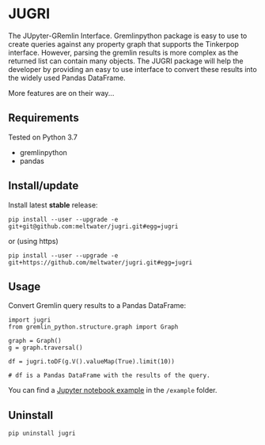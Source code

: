 # JUGRI
The JUpyter-GRemlin Interface. 
Gremlinpython package is easy to use to 
create queries against any property graph 
that supports the Tinkerpop interface.
However, parsing the gremlin results is more complex 
as the returned list can contain many objects.
The JUGRI package will help the developer by providing 
an easy to use interface to convert these results into 
the widely used Pandas DataFrame. 

More features are on their way...

## Requirements

Tested on Python 3.7
- gremlinpython
- pandas

## Install/update

Install latest **stable** release:

`pip install --user --upgrade -e git+git@github.com:meltwater/jugri.git#egg=jugri`

or (using https)

`pip install --user --upgrade -e git+https://github.com/meltwater/jugri.git#egg=jugri`

## Usage

Convert Gremlin query results to a Pandas DataFrame:
```
import jugri
from gremlin_python.structure.graph import Graph

graph = Graph()
g = graph.traversal()

df = jugri.toDF(g.V().valueMap(True).limit(10))

# df is a Pandas DataFrame with the results of the query.
```

You can find a [Jupyter notebook example](https://github.com/meltwater/jugri/blob/master/example/Pandification.ipynb)
in the `/example` folder.

## Uninstall

`pip uninstall jugri`

